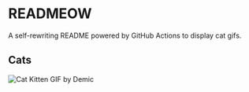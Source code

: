 # READMEOW

A self-rewriting README powered by GitHub Actions to display cat gifs.

## Cats

![Cat Kitten GIF by Demic](https://media4.giphy.com/media/3oriO0OEd9QIDdllqo/200.gif?cid=9acd02dai2pt7ahiioocuf3yh8xp527affvs4e3g6bhbmo7b&ep=v1_gifs_search&rid=200.gif&ct=g)
